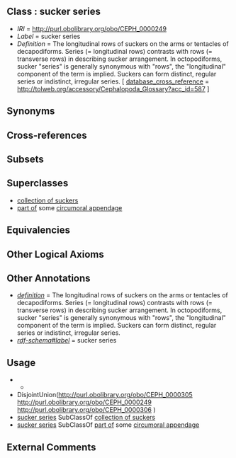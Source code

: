 
## Class : sucker series

 * *IRI* = http://purl.obolibrary.org/obo/CEPH_0000249
 * *Label* = sucker series
 * *Definition* = The longitudinal rows of suckers on the arms or tentacles of decapodiforms. Series (= longitudinal rows) contrasts with rows (= transverse rows) in describing sucker arrangement. In octopodiforms, sucker &quot;series&quot; is generally synonymous with &quot;rows&quot;, the &quot;longitudinal&quot; component of the term is implied. Suckers can form distinct, regular series or indistinct, irregular series.  [ [database_cross_reference](../../ef/oboInOwl#hasDbXref.md) = http://tolweb.org/accessory/Cephalopoda_Glossary?acc_id=587 ]

## Synonyms


## Cross-references


## Subsets


## Superclasses

 * [collection of suckers](../../CEPH/05/CEPH_0000305.md)
 * [part of](../../BFO/50/BFO_0000050.md) some [circumoral appendage](../../CEPH/08/CEPH_0000308.md)

## Equivalencies


## Other Logical Axioms


## Other Annotations

 * *[definition](../../IAO/15/IAO_0000115.md)* = The longitudinal rows of suckers on the arms or tentacles of decapodiforms. Series (= longitudinal rows) contrasts with rows (= transverse rows) in describing sucker arrangement. In octopodiforms, sucker &quot;series&quot; is generally synonymous with &quot;rows&quot;, the &quot;longitudinal&quot; component of the term is implied. Suckers can form distinct, regular series or indistinct, irregular series. 
 * *[rdf-schema#label](../../el/rdf-schema#label.md)* = sucker series

## Usage

 * -
 * DisjointUnion(<http://purl.obolibrary.org/obo/CEPH_0000305> <http://purl.obolibrary.org/obo/CEPH_0000249> <http://purl.obolibrary.org/obo/CEPH_0000306> )
 * [sucker series](../../CEPH/49/CEPH_0000249.md) SubClassOf [collection of suckers](../../CEPH/05/CEPH_0000305.md)
 * [sucker series](../../CEPH/49/CEPH_0000249.md) SubClassOf [part of](../../BFO/50/BFO_0000050.md) some [circumoral appendage](../../CEPH/08/CEPH_0000308.md)

## External Comments

